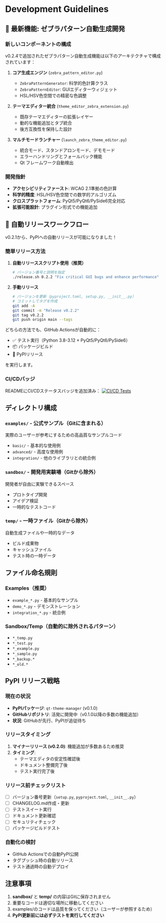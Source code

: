# Development Guidelines

## 🦓 最新機能: ゼブラパターン自動生成開発

### 新しいコンポーネントの構成

v0.2.4で追加されたゼブラパターン自動生成機能は以下のアーキテクチャで構成されています：

1. **コア生成エンジン** (`zebra_pattern_editor.py`)
   - `ZebraPatternGenerator`: 科学的色計算クラス
   - `ZebraPatternEditor`: GUIエディターウィジェット
   - HSL/HSV色空間での精密な色調整

2. **テーマエディター統合** (`theme_editor_zebra_extension.py`)
   - 既存テーマエディターの拡張レイヤー
   - 動的な機能追加とタブ統合
   - 後方互換性を保持した設計

3. **マルチモードランチャー** (`launch_zebra_theme_editor.py`)
   - 統合モード、スタンドアロンモード、デモモード
   - エラーハンドリングとフォールバック機能
   - Qt フレームワーク自動検出

### 開発指針

- **アクセシビリティファースト**: WCAG 2.1準拠の色計算
- **科学的精度**: HSL/HSV色空間での数学的アルゴリズム  
- **クロスプラットフォーム**: PyQt5/PyQt6/PySide6完全対応
- **拡張可能設計**: プラグイン形式での機能追加

## 🚀 自動リリースワークフロー

v0.2.1から、PyPIへの自動リリースが可能になりました！

### 簡単リリース方法

1. **自動リリーススクリプト使用（推奨）**
   ```bash
   # バージョン番号と説明を指定
   ./release.sh 0.2.2 "Fix critical GUI bugs and enhance performance"
   ```

2. **手動リリース**
   ```bash
   # バージョンを更新（pyproject.toml, setup.py, __init__.py）
   # コミットしてタグを作成
   git add -A
   git commit -m "Release v0.2.2"
   git tag v0.2.2
   git push origin main --tags
   ```

どちらの方法でも、GitHub Actionsが自動的に：
- ✅ テスト実行（Python 3.8-3.12 × PyQt5/PyQt6/PySide6）
- 📦 パッケージビルド
- 🚀 PyPIリリース

を実行します。

### CI/CDバッジ

READMEにCI/CDステータスバッジを追加済み：
[![CI/CD Tests](https://github.com/scottlz0310/Qt-Theme-Manager/actions/workflows/ci-cd-tests.yml/badge.svg)](https://github.com/scottlz0310/Qt-Theme-Manager/actions/workflows/ci-cd-tests.yml)

## ディレクトリ構成

### `examples/` - 公式サンプル（Gitに含まれる）
実際のユーザーが参考にするための高品質なサンプルコード
- `basic/` - 基本的な使用例
- `advanced/` - 高度な使用例  
- `integration/` - 他のライブラリとの統合例

### `sandbox/` - 開発用実験場（Gitから除外）
開発者が自由に実験できるスペース
- プロトタイプ開発
- アイデア検証
- 一時的なテストコード

### `temp/` - 一時ファイル（Gitから除外）
自動生成ファイルや一時的なデータ
- ビルド成果物
- キャッシュファイル
- テスト時の一時データ

## ファイル命名規則

### Examples（推奨）
- `example_*.py` - 基本的なサンプル
- `demo_*.py` - デモンストレーション
- `integration_*.py` - 統合例

### Sandbox/Temp（自動的に除外されるパターン）
- `*_temp.py`
- `*_test.py`
- `*_example.py`
- `*_sample.py`
- `*_backup.*`
- `*_old.*`

## PyPI リリース戦略

### 現在の状況
- **PyPIパッケージ**: `qt-theme-manager` (v0.1.0)
- **GitHubリポジトリ**: 活発に開発中（v0.1.0以降の多数の機能追加）
- **状況**: GitHubが先行、PyPIが追従待ち

### リリースタイミング
1. **マイナーリリース (v0.2.0)**: 機能追加が多数あるため推奨
2. **タイミング**: 
   - テーマエディタの安定性確認後
   - ドキュメント整備完了後
   - テスト実行完了後

### リリース前チェックリスト
- [ ] バージョン番号更新（`setup.py`, `pyproject.toml`, `__init__.py`）
- [ ] CHANGELOG.md作成・更新
- [ ] テストスイート実行
- [ ] ドキュメント更新確認
- [ ] セキュリティチェック
- [ ] パッケージビルドテスト

### 自動化の検討
- GitHub Actionsでの自動PyPI公開
- タグプッシュ時の自動リリース
- テスト通過時の自動デプロイ

## 注意事項

1. **sandbox/** と **temp/** の内容はGitに保存されません
2. 重要なコードは適切な場所に移動してください
3. examples/のコードは品質を保ってください（ユーザーが参照するため）
4. **PyPI更新前には必ずテストを実行してください**
